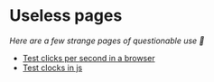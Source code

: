 # Useless pages
_Here are a few strange pages of questionable use 🤔_

- [Test clicks per second in a browser](clicks_per_second/test.html)
- [Test clocks in js](timer_resolution/test.html)
